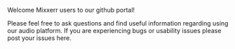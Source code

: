 Welcome Mixxerr users to our github portal!

Please feel free to ask questions and find useful information regarding using our audio platform.
If you are experiencing bugs or usability issues please post your issues here.
